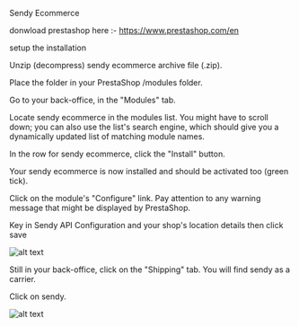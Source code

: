 Sendy Ecommerce

donwload prestashop here :- https://www.prestashop.com/en

setup the installation


Unzip (decompress) sendy ecommerce archive file (.zip).


Place the folder in your PrestaShop /modules folder.


Go to your back-office, in the "Modules" tab.


Locate sendy ecommerce in the modules list. You might have to scroll down; you can also use the list's search engine, which should give you a dynamically updated list of matching module names.


In the row for sendy ecommerce, click the "Install" button.


Your sendy ecommerce is now installed and should be activated too (green tick).


Click on the module's "Configure" link. Pay attention to any warning message that might be displayed by PrestaShop.



Key in Sendy API Configuration and your shop's location details then click save


![alt text](https://raw.githubusercontent.com/sendyit/prestashop/master/configuration.png)

Still in your back-office, click on the "Shipping" tab. You will find sendy as a carrier.

Click on sendy.

![alt text](https://raw.githubusercontent.com/sendyit/prestashop/master/carrier.png)



